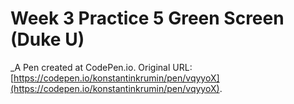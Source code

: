 # Week 3 Practice 5 Green Screen (Duke U)
 _A Pen created at CodePen.io. Original URL: [https://codepen.io/konstantinkrumin/pen/vqyyoX](https://codepen.io/konstantinkrumin/pen/vqyyoX).

 